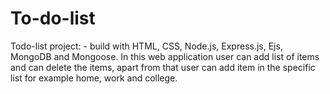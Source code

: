 # To-do-list
Todo-list project: - build with HTML, CSS, Node.js, Express.js, Ejs, MongoDB and Mongoose. In this web application user can add list of items and can delete the items, apart from that user can add item in the specific list for example home, work and college. 
